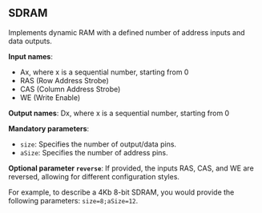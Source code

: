 ## SDRAM

Implements dynamic RAM with a defined number of address inputs and data outputs.

**Input names**:

- Ax, where x is a sequential number, starting from 0
- RAS (Row Address Strobe)
- CAS (Column Address Strobe)
- WE (Write Enable)

**Output names**: Dx, where x is a sequential number, starting from 0

**Mandatory parameters**:

- `size`: Specifies the number of output/data pins.
- `aSize`: Specifies the number of address pins.

**Optional parameter `reverse`**: If provided, the inputs RAS, CAS, and WE are reversed, allowing for different configuration styles.

For example, to describe a 4Kb 8-bit SDRAM, you would provide the following parameters: `size=8;aSize=12`.
